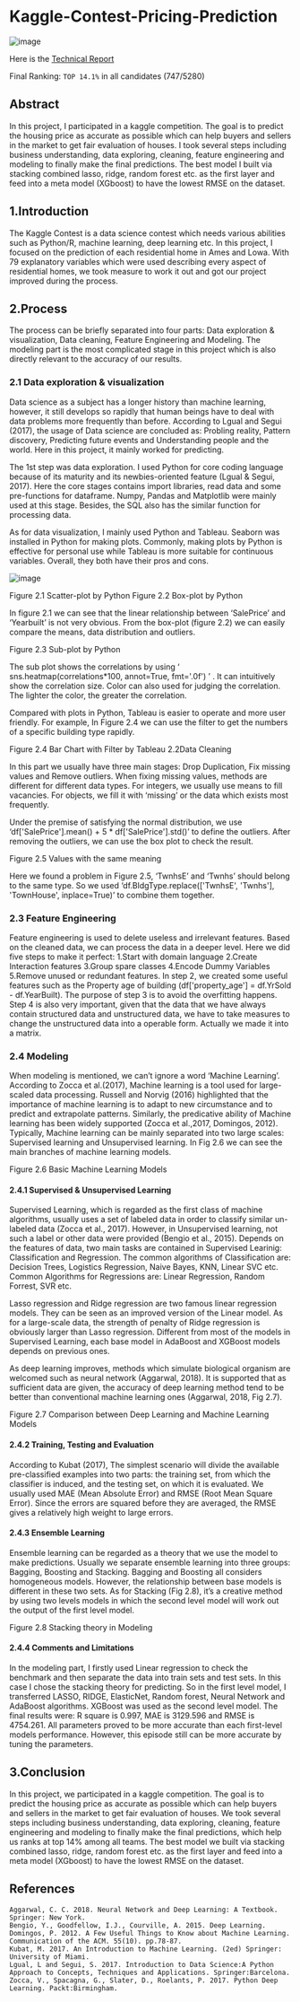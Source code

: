 # Kaggle-Contest-Pricing-Prediction
![image](https://github.com/Muyang-Niu/Kaggle-Contest-Pricing-Prediction/blob/main/image/kaggle2.png)


Here is the [Technical Report](https://github.com/Muyang-Niu/Kaggle-Contest-Pricing-Prediction/blob/main/Technical%20Report%20of%20Kaggle.pdf)

Final Ranking: `TOP 14.1%` in all candidates (747/5280)
## Abstract
In this project, I participated in a kaggle competition. The goal is to predict the housing price as accurate as possible which can help buyers and sellers in the market to get fair evaluation of houses. I took several steps including business understanding, data exploring, cleaning, feature engineering and modeling to finally make the final predictions. The best model I built via stacking combined lasso, ridge, random forest etc. as the first layer and feed into a meta model (XGboost) to have the lowest RMSE on the dataset.

## 1.Introduction
The Kaggle Contest is a data science contest which needs various abilities such as Python/R, machine learning, deep learning etc. In this project, I focused on the prediction of each residential home in Ames and Lowa. With 79 explanatory variables which were used describing every aspect of residential homes, we took measure to work it out and got our project improved during the process.

## 2.Process
The process can be briefly separated into four parts: Data exploration & visualization, Data cleaning, Feature Engineering and Modeling. The modeling part is the most complicated stage in this project which is also directly relevant to the accuracy of our results.


### 2.1 Data exploration & visualization
Data science as a subject has a longer history than machine learning, however, it still develops so rapidly that human beings have to deal with data problems more frequently than before. According to Lgual and Segui (2017), the usage of Data science are concluded as: Probling reality, Pattern discovery, Predicting future events and Understanding people and the world. Here in this project, it mainly worked for predicting.

The 1st step was data exploration. I used Python for core coding language because of its maturity and its newbies-oriented feature (Lgual & Segui, 2017). Here the core stages contains import libraries, read data and some pre-functions for dataframe. Numpy, Pandas and Matplotlib were mainly used at this stage. Besides, the SQL also has the similar function for processing data.

As for data visualization, I mainly used Python and Tableau. Seaborn was installed in Python for making plots. Commonly, making plots by Python is effective for personal use while Tableau is more suitable for continuous variables. Overall, they both have their pros and cons.

![image](https://github.com/Muyang-Niu/Kaggle-Contest-Pricing-Prediction/blob/main/image/2.1.png)

Figure 2.1 Scatter-plot by Python             Figure 2.2 Box-plot by Python

In figure 2.1 we can see that the linear relationship between ‘SalePrice’ and ‘Yearbuilt’ is not very obvious. From the box-plot (figure 2.2) we can easily compare the means, data distribution and outliers. 


Figure 2.3 Sub-plot by Python

The sub plot shows the correlations by using ‘ sns.heatmap(correlations*100, annot=True, fmt='.0f') ’ . It can intuitively show the correlation size. Color can also used for judging the correlation. The lighter the color, the greater the correlation. 

Compared with plots in Python, Tableau is easier to operate and more user friendly. For example, In Figure 2.4 we can use the filter to get the numbers of a specific building type rapidly. 


Figure 2.4 Bar Chart with Filter by Tableau
2.2Data Cleaning

In this part we usually have three main stages: Drop Duplication, Fix missing values and Remove outliers. When fixing missing values, methods are different for different data types. For integers, we usually use means to fill vacancies. For objects, we fill it with ‘missing’ or the data which exists most frequently.

Under the premise of satisfying the normal distribution, we use ‘df['SalePrice'].mean() + 5 * df['SalePrice'].std()’ to define the outliers. After removing the outliers, we can use the box plot to check the result. 


Figure 2.5 Values with the same meaning

Here we found a problem in Figure 2.5, ‘TwnhsE’ and ‘Twnhs’ should belong to the same type. So we used ‘df.BldgType.replace(['TwnhsE', 'Twnhs'], 'TownHouse', inplace=True)’ to combine them together.

### 2.3 Feature Engineering
Feature engineering is used to delete useless and irrelevant features. Based on the cleaned data, we can process the data in a deeper level. Here we did five steps to make it perfect: 
1.Start with domain language
2.Create Interaction features
3.Group spare classes
4.Encode Dummy Variables
5.Remove unused or redundant features.
In step 2, we created some useful features such as the Property age of building (df['property_age'] = df.YrSold - df.YearBuilt). The purpose of step 3 is to avoid the overfitting happens. Step 4 is also very important, given that the data that we have always contain structured data and unstructured data, we have to take measures to change the unstructured data into a operable form. Actually we made it into a matrix.

### 2.4 Modeling

When modeling is mentioned, we can’t ignore a word ‘Machine Learning’. According to Zocca et al.(2017), Machine learning is a tool used for large-scaled data processing. Russell and Norvig (2016) highlighted that the importance of machine learning is to adapt to new circumstance and to predict and extrapolate patterns. Similarly, the predicative ability of Machine learning has been widely supported (Zocca et al.,2017, Domingos, 2012). Typically, Machine learning can be mainly separated into two large scales: Supervised learning and Unsupervised learning. In Fig 2.6 we can see the main branches of machine learning models.



Figure 2.6 Basic Machine Learning Models


#### 2.4.1 Supervised & Unsupervised Learning
Supervised Learning, which is regarded as the first class of machine algorithms, usually uses a set of labeled data in order to classify similar un-labeled data (Zocca et al., 2017). However, in Unsupervised learning, not such a label or other data were provided (Bengio et al., 2015). Depends on the features of data, two main tasks are contained in Supervised Learinig: Classification and Regression. The common algorithms of Classification are: Decision Trees, Logistics Regression, Naive Bayes, KNN, Linear SVC etc. Common Algorithms for Regressions are: Linear Regression, Random Forrest, SVR etc.

Lasso regression and Ridge regression are two famous linear regression models. They can be seen as an improved version of the Linear model. As for a large-scale data, the strength of penalty of Ridge regression is obviously larger than Lasso regression. Different from most of the models in Supervised Learning, each base model in AdaBoost and XGBoost models depends on previous ones.

As deep learning improves, methods which simulate biological organism are welcomed such as neural network (Aggarwal, 2018). It is supported that as sufficient data are given, the accuracy of deep learning method tend to be better than conventional machine learning ones (Aggarwal, 2018, Fig 2.7).


Figure 2.7 Comparison between Deep Learning and Machine Learning Models

#### 2.4.2 Training, Testing and Evaluation
According to Kubat (2017), The simplest scenario will divide the available pre-classified examples into two parts: the training set, from which the classifier is
induced, and the testing set, on which it is evaluated. 
We usually used MAE (Mean Absolute Error) and RMSE (Root Mean Square Error). Since the errors are squared before they are averaged, the RMSE gives a relatively high weight to large errors.

#### 2.4.3 Ensemble Learning
Ensemble learning can be regarded as a theory that we use the model to make predictions. Usually we separate ensemble learning into three groups: Bagging, Boosting and Stacking. Bagging and Boosting all considers homogeneous models. However, the relationship between base models is different in these two sets. As for Stacking (Fig 2.8), it’s a creative method by using two levels models in which the second level model will work out the output of the first level model.   


 Figure 2.8 Stacking theory in Modeling 

#### 2.4.4 Comments and Limitations
In the modeling part, I firstly used Linear regression to check the benchmark and then separate the data into train sets and test sets. In this case I chose the stacking theory for predicting. So in the first level model, I transferred LASSO, RIDGE, ElasticNet, Random forest, Neural Network and AdaBoost algorithms. XGBoost was used as the second level model. The final results were: R square is 0.997, MAE is 3129.596 and RMSE is 4754.261. All parameters proved to be more accurate than each first-level models performance. However, this episode still can be more accurate by tuning the parameters. 

## 3.Conclusion
In this project, we participated in a kaggle competition. The goal is to predict the housing price as accurate as possible which can help buyers and sellers in the market to get fair evaluation of houses. We took several steps including business understanding, data exploring, cleaning, feature engineering and modeling to finally make the final predictions, which help us ranks at top 14% among all teams. The best model we built via stacking combined lasso, ridge, random forest etc. as the first layer and feed into a meta model (XGboost) to have the lowest RMSE on the dataset.

## References
```
Aggarwal, C. C. 2018. Neural Network and Deep Learning: A Textbook. Springer: New York.
Bengio, Y., Goodfellow, I.J., Courville, A. 2015. Deep Learning. 
Domingos, P. 2012. A Few Useful Things to Know about Machine Learning. Communication of the ACM. 55(10). pp.78-87.
Kubat, M. 2017. An Introduction to Machine Learning. (2ed) Springer: University of Miami.
Lgual, L and Segui, S. 2017. Introduction to Data Science:A Python Approach to Concepts, Techniques and Applications. Springer:Barcelona.
Zocca, V., Spacagna, G., Slater, D., Roelants, P. 2017. Python Deep Learning. Packt:Birmingham.
```
